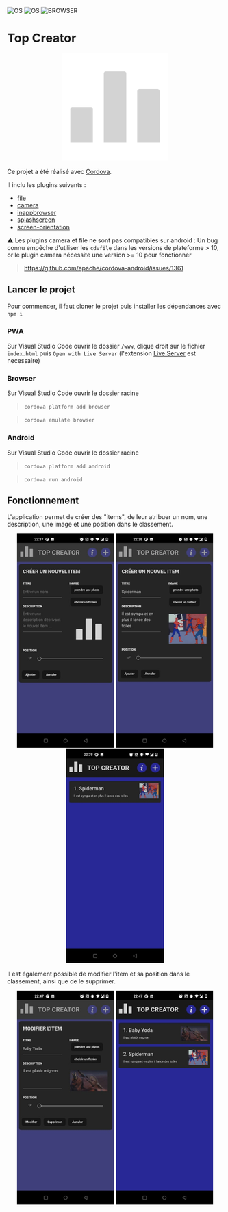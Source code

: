 ![OS](https://badgen.net/badge/OS/Android?icon=https://raw.githubusercontent.com/androiddevnotes/awesome-android-kotlin-apps/master/assets/android.svg&color=3ddc84)
![OS](https://badgen.net/badge/OS/IOS?https://img.shields.io/badge/iOS-000000)
![BROWSER](https://badgen.net/badge/BROWSER/ALL?https://img.shields.io/badge/browser&color=ff8226)
# Top Creator

<p align="center">
  <img src="www/img/logo.png" alt="App vide" height="250">
</p>

Ce projet a été réalisé avec [Cordova](https://cordova.apache.org/).

Il inclu les plugins suivants :

- [file](https://cordova.apache.org/docs/en/10.x/reference/cordova-plugin-file/index.html)
- [camera](https://cordova.apache.org/docs/en/10.x/reference/cordova-plugin-camera/index.html)
- [inappbrowser](https://cordova.apache.org/docs/en/10.x/reference/cordova-plugin-inappbrowser/index.html)
- [splashscreen](https://cordova.apache.org/docs/en/10.x/reference/cordova-plugin-splashscreen/index.html)
- [screen-orientation](https://cordova.apache.org/docs/en/10.x/reference/cordova-plugin-screen-orientation/index.html)

⚠️ Les plugins camera et file ne sont pas compatibles sur android : Un bug connu empêche d'utiliser les `cdvfile` dans les versions de plateforme > 10, or le plugin camera nécessite une version >= 10 pour fonctionner 

> https://github.com/apache/cordova-android/issues/1361

## Lancer le projet 

Pour commencer, il faut cloner le projet puis installer les dépendances avec `npm i`

### PWA

Sur Visual Studio Code ouvrir le dossier `/www`, clique droit sur le fichier `index.html` puis `Open with Live Server` (l'extension [Live Server](https://marketplace.visualstudio.com/items?itemName=ritwickdey.LiveServer) est necessaire)

### Browser

Sur Visual Studio Code ouvrir le dossier racine

> `cordova platform add browser`

> `cordova emulate browser`


### Android

Sur Visual Studio Code ouvrir le dossier racine

> `cordova platform add android`

> `cordova run android`

## Fonctionnement

L'application permet de créer des "items", de leur atribuer un nom, une description, une image et une position dans le classement.

<p align="center">
  <img src="screenshots/create_item_app.jpg" alt="Créer un item" height="500" margin="1">
  <img src="screenshots/create_item_fullfiled_app.jpg" alt="Créer un item" height="500" margin="1">
  <img src="screenshots/one_item_app.jpg" alt="liste" height="500" margin="1">
</p>


Il est également possible de modifier l'item et sa position dans le classement, ainsi que de le supprimer.

<p align="center">
  <img src="screenshots/edit_item_app.jpg" alt="liste" height="500" margin="1">
  <img src="screenshots/two_items_app.jpg" alt="liste" height="500" margin="1">
</p>
